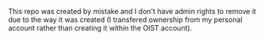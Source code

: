 This repo was created by mistake and I don't have admin rights to remove it due to the way it was created (I transfered ownership from my personal account rather than creating it within the OIST account). 
